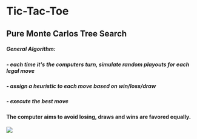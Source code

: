 # Tic-Tac-Toe
## Pure Monte Carlos Tree Search

##### General Algorithm:
##### - each time it's the computers turn, simulate random playouts for each legal move
##### - assign a heuristic to each move based on win/loss/draw
##### - execute the best move


#### The computer aims to avoid losing, draws and wins are favored equally.

<img src="/preview.PNG" >
